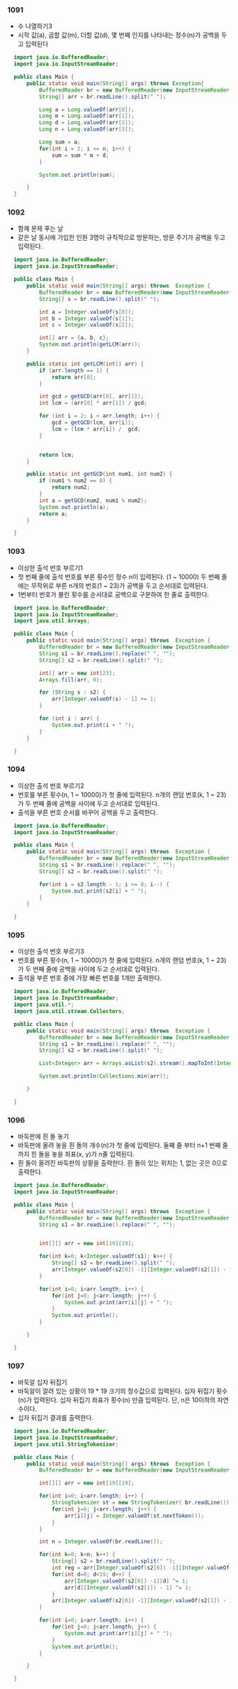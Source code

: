 ### 1091
  - 수 나열하기3
  - 시작 값(a), 곱할 값(m), 더할 값(d), 몇 번째 인지를 나타내는 정수(n)가 공백을 두고 입력된다
  ```java
    import java.io.BufferedReader;
    import java.io.InputStreamReader;

    public class Main {
        public static void main(String[] args) throws Exception{
            BufferedReader br = new BufferedReader(new InputStreamReader(System.in));
            String[] arr = br.readLine().split(" ");

            Long a = Long.valueOf(arr[0]);
            Long m = Long.valueOf(arr[1]);
            Long d = Long.valueOf(arr[2]);
            Long n = Long.valueOf(arr[3]);

            Long sum = a;
            for(int i = 2; i <= n; i++) {
                sum = sum * m + d;
            }

            System.out.println(sum);

        }
    }
  ```
  
### 1092
  - 함께 문제 푸는 날
  - 같은 날 동시에 가입한 인원 3명이 규칙적으로 방문하는, 방문 주기가 공백을 두고 입력된다.
  ```java
    import java.io.BufferedReader;
    import java.io.InputStreamReader;

    public class Main {
        public static void main(String[] args) throws  Exception {
            BufferedReader br = new BufferedReader(new InputStreamReader(System.in));
            String[] s = br.readLine().split(" ");

            int a = Integer.valueOf(s[0]);
            int b = Integer.valueOf(s[1]);
            int c = Integer.valueOf(s[2]);

            int[] arr = {a, b, c};
            System.out.println(getLCM(arr));
        }

        public static int getLCM(int[] arr) {
            if (arr.length == 1) {
                return arr[0];
            }

            int gcd = getGCD(arr[0], arr[1]);
            int lcm = (arr[0] * arr[1]) / gcd;

            for (int i = 2; i < arr.length; i++) {
                gcd = getGCD(lcm, arr[i]);
                lcm = (lcm * arr[i]) /  gcd;
            }


            return lcm;
        }

        public static int getGCD(int num1, int num2) {
            if (num1 % num2 == 0) {
                return num2;
            }
            int a = getGCD(num2, num1 % num2);
            System.out.println(a);
            return a;
        }

    }
  ```
  
### 1093
  - 이상한 출석 번호 부르기1
  - 첫 번째 줄에 출석 번호를 부른 횟수인 정수 n이 입력된다. (1 ~ 10000) 두 번째 줄에는 무작위로 부른 n개의 번호(1 ~ 23)가 공백을 두고 순서대로 입력된다.
  - 1번부터 번호가 불린 횟수를 순서대로 공백으로 구분하여 한 줄로 출력한다.
  ```java
    import java.io.BufferedReader;
    import java.io.InputStreamReader;
    import java.util.Arrays;

    public class Main {
        public static void main(String[] args) throws  Exception {
            BufferedReader br = new BufferedReader(new InputStreamReader(System.in));
            String s1 = br.readLine().replace(" ", "");
            String[] s2 = br.readLine().split(" ");

            int[] arr = new int[23];
            Arrays.fill(arr, 0);

            for (String s : s2) {
                arr[Integer.valueOf(s) - 1] += 1;
            }

            for (int i : arr) {
                System.out.print(i + " ");
            }
        }

    }
  ```
 
### 1094
  - 이상한 출석 번호 부르기2
  - 번호를 부른 횟수(n, 1 ~ 10000)가 첫 줄에 입력된다. n개의 랜덤 번호(k, 1 ~ 23)가 두 번째 줄에 공백을 사이에 두고 순서대로 입력된다.
  - 출석을 부른 번호 순서를 바꾸어 공백을 두고 출력한다.
  ```java
    import java.io.BufferedReader;
    import java.io.InputStreamReader;

    public class Main {
        public static void main(String[] args) throws  Exception {
            BufferedReader br = new BufferedReader(new InputStreamReader(System.in));
            String s1 = br.readLine().replace(" ", "");
            String[] s2 = br.readLine().split(" ");

            for(int i = s2.length - 1; i >= 0; i--) {
                System.out.print(s2[i] + " ");
            }
        }

    }
  ```
  
### 1095
  - 이상한 출석 번호 부르기3
  - 번호를 부른 횟수(n, 1 ~ 10000)가 첫 줄에 입력된다. n개의 랜덤 번호(k, 1 ~ 23)가 두 번째 줄에 공백을 사이에 두고 순서대로 입력된다.
  - 출석을 부른 번호 중에 가장 빠른 번호를 1개만 출력한다.
  ```java
    import java.io.BufferedReader;
    import java.io.InputStreamReader;
    import java.util.*;
    import java.util.stream.Collectors;

    public class Main {
        public static void main(String[] args) throws  Exception {
            BufferedReader br = new BufferedReader(new InputStreamReader(System.in));
            String s1 = br.readLine().replace(" ", "");
            String[] s2 = br.readLine().split(" ");

            List<Integer> arr = Arrays.asList(s2).stream().mapToInt(Integer::parseInt).boxed().collect(Collectors.toList());

            System.out.println(Collections.min(arr));

        }

    }
  ```
  
### 1096
  - 바둑판에 흰 돌 놓기
  - 바둑판에 올려 놓을 흰 돌의 개수(n)가 첫 줄에 입력된다. 둘째 줄 부터 n+1 번째 줄까지 힌 돌을 놓을 좌표(x, y)가 n줄 입력된다.
  - 흰 돌이 올려진 바둑판의 상황을 출력한다. 흰 돌이 있는 위치는 1, 없는 곳은 0으로 출력한다.
  ```java
    import java.io.BufferedReader;
    import java.io.InputStreamReader;

    public class Main {
        public static void main(String[] args) throws  Exception {
            BufferedReader br = new BufferedReader(new InputStreamReader(System.in));
            String s1 = br.readLine().replace(" ", "");


            int[][] arr = new int[19][19];

            for(int k=0; k<Integer.valueOf(s1); k++) {
                String[] s2 = br.readLine().split(" ");
                arr[Integer.valueOf(s2[0]) -1][Integer.valueOf(s2[1]) - 1] = 1;
            }

            for(int i=0; i<arr.length; i++) {
                for(int j=0; j<arr.length; j++) {
                    System.out.print(arr[i][j] + " ");
                }
                System.out.println();
            }

        }

    }
  ```
  
### 1097
  - 바둑알 십자 뒤집기
  - 바둑알이 깔려 있는 상황이 19 * 19 크기의 정수값으로 입력된다. 십자 뒤집기 횟수(n)가 입력된다. 십자 뒤집기 좌표가 횟수(n) 만큼 입력된다. 단, n은 10이하의 자연수이다.
  - 십자 뒤집기 결과를 출력한다.
  ```java
    import java.io.BufferedReader;
    import java.io.InputStreamReader;
    import java.util.StringTokenizer;

    public class Main {
        public static void main(String[] args) throws  Exception {
            BufferedReader br = new BufferedReader(new InputStreamReader(System.in));

            int[][] arr = new int[19][19];

            for(int i=0; i<arr.length; i++) {
                StringTokenizer st = new StringTokenizer( br.readLine());
                for(int j=0; j<arr.length; j++) {
                    arr[i][j] = Integer.valueOf(st.nextToken());
                }
            }

            int n = Integer.valueOf(br.readLine());

            for(int k=0; k<n; k++) {
                String[] s2 = br.readLine().split(" ");
                int reg = arr[Integer.valueOf(s2[0]) -1][Integer.valueOf(s2[1]) - 1];
                for(int d=0; d<19; d++) {
                    arr[Integer.valueOf(s2[0]) -1][d] ^= 1;
                    arr[d][Integer.valueOf(s2[1]) - 1] ^= 1;
                }
                arr[Integer.valueOf(s2[0]) -1][Integer.valueOf(s2[1]) - 1] = reg;
            }

            for(int i=0; i<arr.length; i++) {
                for(int j=0; j<arr.length; j++) {
                    System.out.print(arr[i][j] + " ");
                }
                System.out.println();
            }

        }

    }
  ```
